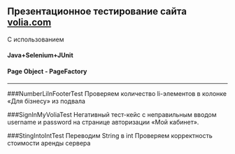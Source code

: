 ##  Презентационное тестирование сайта [volia.com](https://volia.com/)  

С использованием 
#### Java+Selenium+JUnit  
#### Page Object - PageFactory  
  
***  

###NumberLiInFooterTest
Проверяем количество li-элементов в колонке «Для бізнесу» из подвала

###SignInMyVoliaTest
Негативный тест-кейс с неправильным вводом username и password на странице авторизации «Мой кабинет».

###StingIntoIntTest
Переводим String в int
Проверяем корректность стоимости аренды сервера

